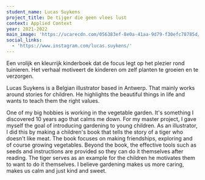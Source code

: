 ```yaml
---
student_name: Lucas Suykens
project_title: De tijger die geen vlees lust
context: Applied Context
year: 2021-2022
main_image: 'https://ucarecdn.com/056383ef-8e0a-41aa-9d79-f30efc78785d/'
social_links:
  - 'https://www.instagram.com/lucas.suykens/'
---
```

Een vrolijk en kleurrijk kinderboek dat de focus legt op het plezier rond tuinieren. Het verhaal motiveert de kinderen om zelf planten te groeien en te verzorgen. 

Lucas Suykens is a Belgian illustrator based in Antwerp. That mainly works around stories for children. He highlights the beautiful things in life and wants to teach them the right values. 

One of my big hobbies is working in the vegetable garden. It's something I discovered 10 years ago that calms me down. For my master project, I gave myself the goal of introducing gardening to young children. As an illustrator, I did this by making a children's book that tells the story of a tiger who doesn't like meat. The book focuses on making friendships, exploring and of course growing vegetables. Beyond the book, the effective tools such as seeds and instructions are provided so they can do it themselves after reading. The tiger serves as an example for the children he motivates them to want to do it themselves. I believe gardening makes us more caring, makes us calm and just kind and sweet. 
